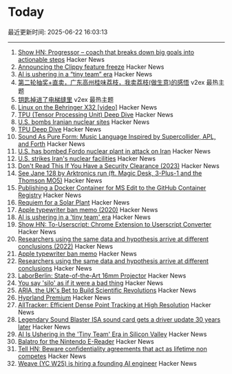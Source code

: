 # Today

最近更新时间: 2025-06-22 16:03:13

--- 
1. [Show HN: Progressor – coach that breaks down big goals into actionable steps](https://progressor.me/) Hacker News
2. [Announcing the Clippy feature freeze](https://blog.rust-lang.org/inside-rust/2025/06/21/announcing-the-clippy-feature-freeze/) Hacker News
3. [AI is ushering in a “tiny team” era](https://www.bloomberg.com/news/articles/2025-06-20/ai-is-ushering-in-the-tiny-team-era-in-silicon-valley) Hacker News
4. [第二轮抽奖+直卖，广东高州桂味荔枝，我卖荔枝(做生意)的感悟](https://www.v2ex.com/t/1140203) v2ex 最热主题
5. [钥匙掉进了电梯缝里](https://www.v2ex.com/t/1140189) v2ex 最热主题
6. [Linux on the Behringer X32 [video]](https://www.youtube.com/watch?v=6CfLC5xVy90) Hacker News
7. [TPU (Tensor Processing Unit) Deep Dive](https://henryhmko.github.io/posts/tpu/tpu.html) Hacker News
8. [U.S. bombs Iranian nuclear sites](https://www.bbc.co.uk/news/live/ckg3rzj8emjt) Hacker News
9. [TPU Deep Dive](https://henryhmko.github.io/posts/tpu/tpu.html) Hacker News
10. [Sound As Pure Form: Music Language Inspired by Supercollider, APL, and Forth](https://github.com/lfnoise/sapf) Hacker News
11. [U.S. has bombed Fordo nuclear plant in attack on Iran](https://www.bbc.co.uk/news/live/ckg3rzj8emjt) Hacker News
12. [U.S. strikes Iran's nuclear facilities](https://www.axios.com/2025/06/21/us-strike-iran-nuclear-israel-trump) Hacker News
13. [Don't Read This If You Have a Security Clearance (2023)](https://www.theatlantic.com/ideas/archive/2023/05/leaked-documents-security-clearance-defense/674031/) Hacker News
14. [See Jane 128 by Arktronics run (ft. Magic Desk, 3-Plus-1 and the Thomson MO5)](http://oldvcr.blogspot.com/2025/06/see-jane-128-by-arktronics-run.html) Hacker News
15. [Publishing a Docker Container for MS Edit to the GitHub Container Registry](https://til.simonwillison.net/github/container-registry) Hacker News
16. [Requiem for a Solar Plant](https://7goldfish.com/articles/Requiem_for_a_solar_plant.php) Hacker News
17. [Apple typewriter ban memo (2020)](http://writingball.blogspot.com/2020/02/the-infamous-apple-typewriter-memo-is.html) Hacker News
18. [AI is ushering in a 'tiny team' era](https://www.bloomberg.com/news/articles/2025-06-20/ai-is-ushering-in-the-tiny-team-era-in-silicon-valley) Hacker News
19. [Show HN: To-Userscript: Chrome Extension to Userscript Converter](https://github.com/Explosion-Scratch/to-userscript) Hacker News
20. [Researchers using the same data and hypothesis arrive at different conclusions (2022)](https://www.pnas.org/doi/10.1073/pnas.2203150119) Hacker News
21. [Apple typewriter ban memo](http://writingball.blogspot.com/2020/02/the-infamous-apple-typewriter-memo-is.html) Hacker News
22. [Researchers using the same data and hypothesis arrive at different conclusions](https://www.pnas.org/doi/10.1073/pnas.2203150119) Hacker News
23. [LaborBerlin: State-of-the-Art 16mm Projector](https://www.filmlabs.org/wiki/en/meetings_projects/spectral/laborberlin16mmprojector/start) Hacker News
24. [You say 'silo' as if it were a bad thing](https://hollisrobbinsanecdotal.substack.com/p/you-say-silo-as-if-it-were-a-bad) Hacker News
25. [ARIA, the UK's Bet to Build Scientific Revolutions](https://www.asimov.press/p/aria) Hacker News
26. [Hyprland Premium](https://account.hypr.land/pricing) Hacker News
27. [AllTracker: Efficient Dense Point Tracking at High Resolution](https://alltracker.github.io/) Hacker News
28. [Legendary Sound Blaster ISA sound card gets a driver update 30 years later](https://www.tomshardware.com/pc-components/sound-cards/legendary-sound-blaster-isa-sound-card-gets-a-driver-update-30-years-later-patch-squashes-first-bug-report-after-25-years) Hacker News
29. [AI Is Ushering in the 'Tiny Team' Era in Silicon Valley](https://www.bloomberg.com/news/articles/2025-06-20/ai-is-ushering-in-the-tiny-team-era-in-silicon-valley) Hacker News
30. [Balatro for the Nintendo E-Reader](https://mattgreer.dev/blog/balatro-for-the-nintendo-ereader/) Hacker News
31. [Tell HN: Beware confidentiality agreements that act as lifetime non competes](https://news.ycombinator.com/item?id=44338562) Hacker News
32. [Weave (YC W25) is hiring a founding AI engineer](https://www.ycombinator.com/companies/weave-3/jobs/SqFnIFE-founding-ai-engineer) Hacker News
